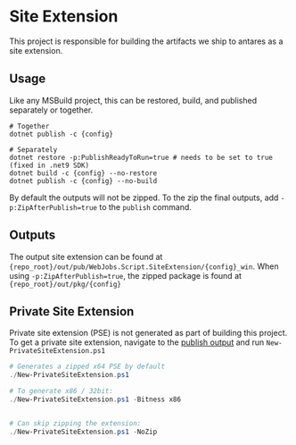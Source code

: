 # Site Extension

This project is responsible for building the artifacts we ship to antares as a site extension.

## Usage

Like any MSBuild project, this can be restored, build, and published separately or together.

``` shell
# Together
dotnet publish -c {config}

# Separately
dotnet restore -p:PublishReadyToRun=true # needs to be set to true (fixed in .net9 SDK)
dotnet build -c {config} --no-restore
dotnet publish -c {config} --no-build
```

By default the outputs will not be zipped. To the zip the final outputs, add `-p:ZipAfterPublish=true` to the `publish` command.


## Outputs

The output site extension can be found at `{repo_root}/out/pub/WebJobs.Script.SiteExtension/{config}_win`. When using `-p:ZipAfterPublish=true`, the zipped package is found at `{repo_root}/out/pkg/{config}`

## Private Site Extension

Private site extension (PSE) is not generated as part of building this project. To get a private site extension, navigate to the [publish output](#outputs) and run `New-PrivateSiteExtension.ps1`


``` powershell
# Generates a zipped x64 PSE by default
./New-PrivateSiteExtension.ps1

# To generate x86 / 32bit:
./New-PrivateSiteExtension.ps1 -Bitness x86


# Can skip zipping the extension:
./New-PrivateSiteExtension.ps1 -NoZip
```
